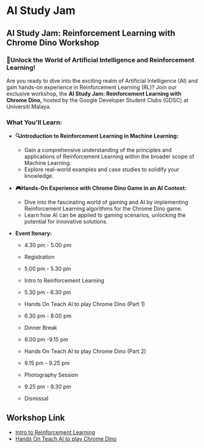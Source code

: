# AI Study Jam

## AI Study Jam: Reinforcement Learning with Chrome Dino Workshop

### 🚀Unlock the World of Artificial Intelligence and Reinforcement Learning!

Are you ready to dive into the exciting realm of Artificial Intelligence (AI) and gain hands-on experience in Reinforcement Learning (RL)? Join our exclusive workshop, the **AI Study Jam: Reinforcement Learning with Chrome Dino,** hosted by the Google Developer Student Clubs (GDSC) at Universiti Malaya.

### What You'll Learn:

- **🔍Introduction to Reinforcement Learning in Machine Learning:**
  * Gain a comprehensive understanding of the principles and applications of Reinforcement Learning within the broader scope of Machine Learning.
  * Explore real-world examples and case studies to solidify your knowledge.

- **🎮Hands-On Experience with Chrome Dino Game in an AI Context:**
  * Dive into the fascinating world of gaming and AI by implementing Reinforcement Learning algorithms for the Chrome Dino game.
  * Learn how AI can be applied to gaming scenarios, unlocking the potential for innovative solutions.

- **Event Itenary:**

  * 4.30 pm - 5.00 pm
  * Registration


  * 5.00 pm - 5.30 pm
  * Intro to Reinforcement Learning
  
  * 5.30 pm - 6.30 pm
  * Hands On Teach AI to play Chrome Dino (Part 1)
  
  * 6.30 pm - 8.00 pm
  * Dinner Break
  
  * 8.00 pm -9.15 pm
  * Hands On Teach AI to play Chrome Dino (Part 2)
  
  * 9.15 pm - 9.25 pm
  * Photography Session
  
  * 9.25 pm - 9.30 pm
  * Dismissal

## Workshop Link
* [Intro to Reinforcement Learning](./IntroToRL/README.md)
* [Hands On Teach AI to play Chrome Dino](./HandsOnChromeDino/README.md)

  


